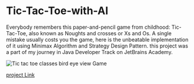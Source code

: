 # Tic-Tac-Toe-with-AI
Everybody remembers this paper-and-pencil game from childhood: Tic-Tac-Toe, also known as Noughts and crosses or Xs and Os. A single mistake usually costs you the game,
here is the unbeatable implementation of it using Minimax Algorithm and Strategy Design Pattern.
this project was a part of my journey in Java Developer Track on JetBrains Academy.

![Tic tac toe classes bird eye view Game](https://user-images.githubusercontent.com/21185758/119699576-9c12b700-be52-11eb-9f2f-ae7faf8043d4.png)

[project Link](https://hyperskill.org/projects/81)
